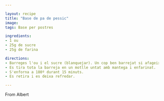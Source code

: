 ```yaml
---

layout: recipe
title: "Base de pa de pessic"
image: 
tags: Base per postres

ingredients:
- 1 ou
- 25g de sucre
- 25g de farina

directions:
- Barreges l'ou i el sucre (blanquejar). Un cop ben barrejat si afageix la farina.
- Es tira tota la barreja en un motlle untat amb mantega i enfarinat.
- S'enforna a 180º durant 15 minuts.
- Es retira i es deixa refredar.

---
```


From Albert

